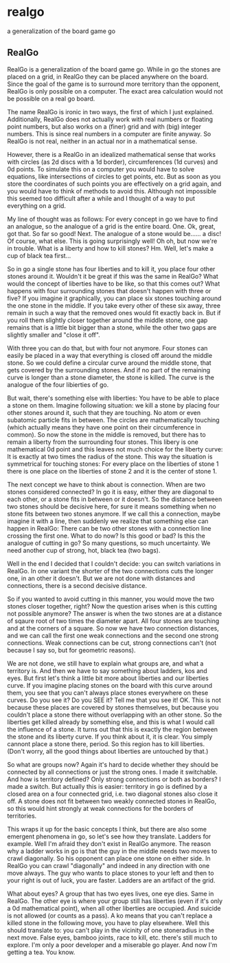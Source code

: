 # realgo
a generalization of the board game go

RealGo
------

RealGo is a generalization of the board game go.
While in go the stones are placed on a grid, in RealGo they can be placed anywhere on the board.
Since the goal of the game is to surround more territory than the opponent, RealGo is only possible on a computer.
The exact area calculation would not be possible on a real go board.

The name RealGo is ironic in two ways, the first of which I just explained.
Additionally, RealGo does not actually work with real numbers or floating point numbers, but also works on a (finer) grid and with (big) integer numbers.
This is since real numbers in a computer are finite anyway.
So RealGo is not real, neither in an actual nor in a mathematical sense.

However, there is a RealGo in an idealized mathematical sense that works with circles (as 2d discs with a 1d border), circumferences (1d curves) and 0d points.
To simulate this on a computer you would have to solve equations, like intersections of circles to get points, etc.
But as soon as you store the coordinates of such points you are effectively on a grid again, and you would have to think of methods to avoid this.
Although not impossible this seemed too difficult after a while and I thought of a way to put everything on a grid.

My line of thought was as follows:
For every concept in go we have to find an analogue, so the analogue of a grid is the entire board. One. Ok, great, got that. So far so good!
Next.
The analogue of a stone would be...... a disc! Of course, what else. This is going surprisingly well!
Oh oh, but now we're in trouble. What is a liberty and how to kill stones?
Hm. Well, let's make a cup of black tea first...

So in go a single stone has four liberties and to kill it, you place four other stones around it.
Wouldn't it be great if this was the same in RealGo? What would the concept of liberties have to be like, so that this comes out?
What happens with four surrounding stones that doesn't happen with three or five?
If you imagine it graphically, you can place six stones touching around the one stone in the middle.
If you take every other of these six away, three remain in such a way that the removed ones would fit exactly back in.
But if you roll them slightly closer together around the middle stone, one gap remains that is a little bit bigger than a stone,
while the other two gaps are slightly smaller and "close it off".

With three you can do that, but with four not anymore.
Four stones can easily be placed in a way that everything is closed off around the middle stone.
So we could define a circular curve around the middle stone, that gets covered by the surrounding stones.
And if no part of the remaining curve is longer than a stone diameter, the stone is killed.
The curve is the analogue of the four libierties of go.

But wait, there's something else with liberties:
You have to be able to place a stone on them.
Imagine following situation: we kill a stone by placing four other stones around it, such that they are touching.
No atom or even subatomic particle fits in between.
The circles are mathematically touching (which actually means they have one point on their circumference in common).
So now the stone in the middle is removed, but there has to remain a liberty from the surrounding four stones.
This libery is one mathematical 0d point and this leaves not much choice for the liberty curve:
It is exactly at two times the radius of the stone.
This way the situation is symmetrical for touching stones:
For every place on the liberties of stone 1 there is one place on the liberties of stone 2 and it is the center of stone 1.

The next concept we have to think about is connection. When are two stones considered connected?
In go it is easy, either they are diagonal to each other, or a stone fits in between or it doesn't.
So the distance between two stones should be decisive here, for sure it means something when no stone fits between two stones anymore.
If we call this a connection, maybe imagine it with a line, then suddenly we realize that something else can happen in RealGo:
There can be two other stones with a connection line crossing the first one.
What to do now? Is this good or bad? Is this the analogue of cutting in go?
So many questions, so much uncertainty. We need another cup of strong, hot, black tea (two bags).

Well in the end I decided that I couldn't decide: you can switch variations in RealGo.
In one variant the shorter of the two connections cuts the longer one, in an other it doesn't.
But we are not done with distances and connections, there is a second decisive distance.

So if you wanted to avoid cutting in this manner, you would move the two stones closer together, right?
Now the question arises when is this cutting not possible anymore?
The answer is when the two stones are at a distance of sqaure root of two times the diameter apart.
All four stones are touching and at the corners of a square.
So now we have two connection distances, and we can call the first one weak connections and the second one strong connections.
Weak connections can be cut, strong connections can't (not because I say so, but for geometric reasons).

We are not done, we still have to explain what groups are, and what a territory is.
And then we have to say something about ladders, kos and eyes.
But first let's think a little bit more about liberties and our liberties curve.
If you imagine placing stones on the board with this curve around them, you see that you can't always place stones everywhere on these curves.
Do you see it? Do you SEE it? Tell me that you see it! OK.
This is not because these places are covered by stones themselves, but because you couldn't place a stone there without overlapping with an other stone.
So the liberties get killed already by something else, and this is what I would call the influence of a stone.
It turns out that this is exactly the region between the stone and its liberty curve.
If you think about it, it is clear. You simply cannont place a stone there, period. So this region has to kill liberties.
(Don't worry, all the good things about liberties are untouched by that.)

So what are groups now? Again it's hard to decide whether they should be connected by all connections or just the strong ones.
I made it switchable.
And how is territory defined? Only strong connections or both as borders? I made a switch.
But actually this is easier: territory in go is defined by a closed area on a four connected grid, i.e. two diagonal stones also close it off.
A stone does not fit between two weakly connected stones in RealGo, so this would hint strongly at weak connections for the borders of territories.

This wraps it up for the basic concepts I think, but there are also some emergent phenomena in go, so let's see how they translate.
Ladders for example.
Well I'm afraid they don't exist in RealGo anymore.
The reason why a ladder works in go is that the guy in the middle needs two moves to crawl diagonally.
So his opponent can place one stone on either side.
In RealGo you can crawl "diagonally" and indeed in any direction with one move always.
The guy who wants to place stones to your left and then to your right is out of luck, you are faster.
Ladders are an artifact of the grid.

What about eyes? A group that has two eyes lives, one eye dies.
Same in RealGo. The other eye is where your group still has liberties (even if it's only a 0d mathematical point), when all other liberties are occupied.
And suicide is not allowed (or counts as a pass).
A ko means that you can't replace a killed stone in the following move, you have to play elsewhere.
Well this should translate to: you can't play in the vicinity of one stoneradius in the next move.
False eyes, bamboo joints, race to kill, etc. there's still much to explore.
I'm only a poor developer and a miserable go player.
And now I'm getting a tea. You know.



